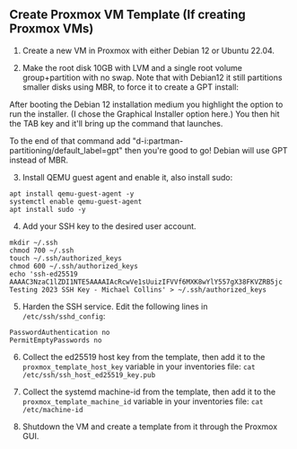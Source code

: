 
## Create Proxmox VM Template (If creating Proxmox VMs)

1) Create a new VM in Proxmox with either Debian 12 or Ubuntu 22.04.

2) Make the root disk 10GB with LVM and a single root volume group+partition with no swap. Note that with Debian12 it still partitions smaller disks using MBR, to force it to create a GPT install:

After booting the Debian 12 installation medium you highlight the option to run the installer. (I chose the Graphical Installer option here.) You then hit the TAB key and it'll bring up the command that launches.

To the end of that command add "d-i:partman-partitioning/default_label=gpt" then you're good to go! Debian will use GPT instead of MBR.



3) Install QEMU guest agent and enable it, also install sudo:
```
apt install qemu-guest-agent -y
systemctl enable qemu-guest-agent
apt install sudo -y
```

4) Add your SSH key to the desired user account.
```
mkdir ~/.ssh
chmod 700 ~/.ssh
touch ~/.ssh/authorized_keys
chmod 600 ~/.ssh/authorized_keys
echo 'ssh-ed25519 AAAAC3NzaC1lZDI1NTE5AAAAIAcRcwVe1sUuizIFVVf6MXK8wYlY557gX38FKVZRB5jc Testing 2023 SSH Key - Michael Collins' > ~/.ssh/authorized_keys
```

5) Harden the SSH service. Edit the following lines in `/etc/ssh/sshd_config`:
```
PasswordAuthentication no
PermitEmptyPasswords no
```

6) Collect the ed25519 host key from the template, then add it to the `proxmox_template_host_key` variable in your inventories file:
`cat /etc/ssh/ssh_host_ed25519_key.pub`

7) Collect the systemd machine-id from the template, then add it to the `proxmox_template_machine_id` variable in your inventories file:
`cat /etc/machine-id`

8) Shutdown the VM and create a template from it through the Proxmox GUI.
